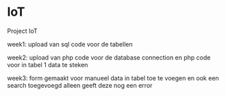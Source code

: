 # IoT
Project IoT

week1: upload van sql code voor de tabellen 

week2: upload van php code voor de database connection en php code voor in tabel 1 data te steken 

week3: form gemaakt voor manueel data in tabel toe te voegen en ook een search toegevoegd alleen geeft deze nog een error 
